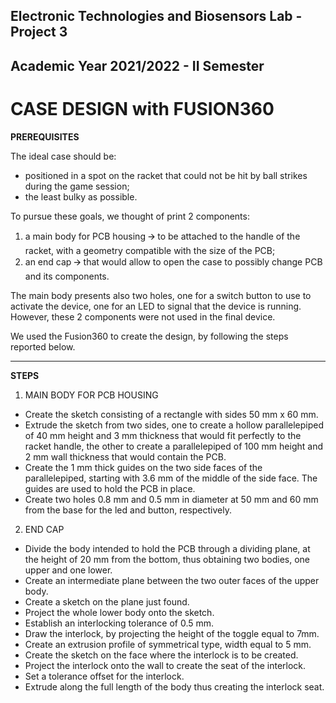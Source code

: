 ## Electronic Technologies and Biosensors Lab - Project 3
## Academic Year 2021/2022 - II Semester

# CASE DESIGN with FUSION360 


**PREREQUISITES**

The ideal case should be:
-  positioned in a spot on the racket that could not be hit by ball strikes during the game session;
- the least bulky as possible.

To pursue these goals, we thought of print 2 components:
1. a main body for PCB housing 🡪 to be attached to the handle of the racket, with a geometry compatible with the size of the PCB;
2. an end cap 🡪 that would allow to open the case to possibly change PCB and its components. 

The main body presents also two holes, one for a switch button to use to activate the device, one for an LED to signal that the device is running. However, these 2 components were not used in the final device. 

We used the Fusion360 to create the design, by following the steps reported below. 

----------------------------------------

**STEPS**

1. MAIN BODY FOR PCB HOUSING

- Create the sketch consisting of a rectangle with sides 50 mm x 60 mm.
- Extrude the sketch from two sides, one to create a hollow parallelepiped of 40 mm height and 3 mm thickness that would fit perfectly to the racket handle, the other to create a parallelepiped of 100 mm height and 2 mm wall thickness that would contain the PCB. 
- Create the 1 mm thick guides on the two side faces of the parallelepiped, starting with 3.6 mm of the middle of the side face. The guides are used to hold the PCB in place.
- Create two holes 0.8 mm and 0.5 mm in diameter at 50 mm and 60 mm from the base for the led and button, respectively.  

2. END CAP

- Divide the body intended to hold the PCB through a dividing plane, at the height of 20 mm from the bottom, thus obtaining two bodies, one upper and one lower.
- Create an intermediate plane between the two outer faces of the upper body.
- Create a sketch on the plane just found.
- Project the whole lower body onto the sketch.
- Establish an interlocking tolerance of 0.5 mm.
- Draw the interlock, by projecting the height of the toggle equal to 7mm.
- Create an extrusion profile of symmetrical type, width equal to 5 mm.
- Create the sketch on the face where the interlock is to be created.
- Project the interlock onto the wall to create the seat of the interlock.
- Set a tolerance offset for the interlock.
- Extrude along the full length of the body thus creating the interlock seat.


